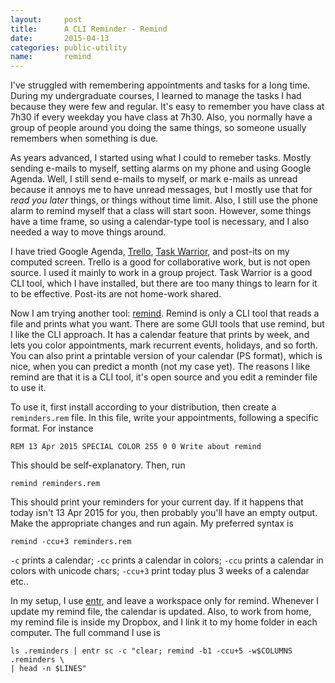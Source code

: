 ```yaml
---
layout:     post
title:      A CLI Reminder - Remind
date:       2015-04-13
categories: public-utility
name:       remind
---
```

I've struggled with remembering appointments and tasks for a long time.
During my undergraduate courses, I learned to manage the tasks I had because
they were few and regular.
It's easy to remember you have class at 7h30 if every weekday you have class at
7h30. Also, you normally have a group of people around you doing the same
things, so someone usually remembers when something is due.

As years advanced, I started using what I could to remeber tasks. Mostly sending
e-mails to myself, setting alarms on my phone and using Google Agenda.
Well, I still send e-mails to myself, or mark e-mails as unread because it
annoys me to have unread messages, but I mostly use that for _read you later_
things, or things without time limit.
Also, I still use the phone alarm to remind myself that a class will start soon.
However, some things have a time frame, so using a calendar-type tool is
necessary, and I also needed a way to move things around.

I have tried Google Agenda,
[Trello](https://trello.com/abelsiqueira/recommend),
[Task Warrior](http://taskwarrior.org/), and
post-its on my computed screen.
Trello is a good for collaborative work, but is not open source. I used it
mainly to work in a group project.
Task Warrior is a good CLI tool, which I have installed, but there are too many
things to learn for it to be effective.
Post-its are not home-work shared.

Now I am trying another tool:
[remind](https://www.roaringpenguin.com/products/remind).
Remind is only a CLI tool that reads a file and prints what you want.
There are some GUI tools that use remind, but I like the CLI approach.
It has a calendar feature that prints by week, and lets you color appointments,
mark recurrent events, holidays, and so forth.
You can also print a printable version of your calendar (PS format), which is
nice, when you can predict a month (not my case yet).
The reasons I like remind are that it is a CLI tool, it's open source and you
edit a reminder file to use it.

To use it, first install according to your distribution, then create a
`reminders.rem` file. In this file, write your appointments, following a
specific format. For instance

    REM 13 Apr 2015 SPECIAL COLOR 255 0 0 Write about remind

This should be self-explanatory. Then, run

    remind reminders.rem

This should print your reminders for your current day. If it happens that today
isn't 13 Apr 2015 for you, then probably you'll have an empty output. Make the
appropriate changes and run again.
My preferred syntax is

    remind -ccu+3 reminders.rem

`-c` prints a calendar;
`-cc` prints a calendar in colors;
`-ccu` prints a calendar in colors with unicode chars;
`-ccu+3` print today plus 3 weeks of a calendar etc..

In my setup, I use [entr](http://entrproject.org/), and leave a workspace only
for remind. Whenever I update my remind file, the calendar is updated. Also, to
work from home, my remind file is inside my Dropbox, and I link it to my home
folder in each computer.
The full command I use is

    ls .reminders | entr sc -c "clear; remind -b1 -ccu+5 -w$COLUMNS .reminders \
    | head -n $LINES"
